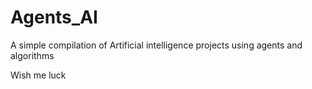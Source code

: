 # Agents_AI
A simple compilation of Artificial intelligence projects using agents and algorithms 


Wish me luck
